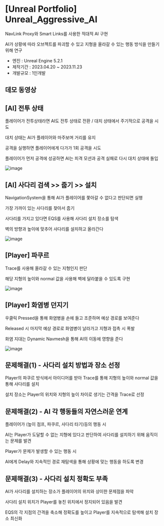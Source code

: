 # [Unreal Portfolio] Unreal_Aggressive_AI

NavLink Proxy와 Smart Links를 사용한 적대적 AI 구현

AI가 상황에 따라 오브젝트를 파괴할 수 있고 지형을 올라갈 수 있는 행동 방식을 만들기 위해 연구


 - 엔진 : Unreal Engine 5.2.1
 - 제작기간 : 2023.04.20 ~ 2023.11.23 
 - 개발규모 : 1인개발


## 데모 동영상



## [AI] 전투 상태

플레이어가 전투상태라면 AI도 전투 상태로 전환 / 대치 상태에서 주기적으로 공격을 시도

대치 상태는 AI가 플레이어와 마주보며 거리를 유지

공격을 실행하면 플레이어에게 다가가 1회 공격을 시도

플레이어가 먼저 공격에 성공하면 AI는 피격 모션과 공격 실패로 다시 대치 상태에 돌입

![image](https://github.com/snujing/Unreal_Aggressive_AI/assets/57716676/4efe5529-395c-47bc-8d3c-cb6a25a2410d)





## [AI] 사다리 검색 >> 줍기 >> 설치

NavigationSystem을 통해 AI가 플레이어를 쫓아갈 수 없다고 판단되면 실행

가장 가까이 있는 사다리를 찾아서 줍기

사다리를 가지고 있다면 EQS를 사용해 사다리 설치 장소를 탐색

벽의 방향과 높이에 맞추어 사다리를 설치하고 올라간다

![image](https://github.com/snujing/Unreal_Aggressive_AI/assets/57716676/2dc8c5cb-463c-428e-a49d-8111f6226ace)





## [Player] 파쿠르

Trace를 사용해 올라갈 수 있는 지형인지 판단

해당 지형의 높이와 normal 값을 사용해 벽에 달라붙을 수 있도록 구현

![image](https://github.com/snujing/Unreal_Aggressive_AI/assets/57716676/9465530d-07e9-4de8-9545-e5e1b1f4c20c)



## [Player] 화염병 던지기

우클릭 Pressed을 통해 화염병을 손에 들고 조준하며 예상 경로를 보여준다

Released 시 마지막 예상 경로로 화염병이 날라가고 지형과 접촉 시 폭발

화염 지대는 Dynamic Navmesh을 통해 AI의 이동에 영향을 준다

![image](https://github.com/snujing/Unreal_Aggressive_AI/assets/57716676/d3c71d6f-d211-4565-95af-563b92e68fd3)




## 문제해결(1) - 사다리 설치 방법과 장소 선정

Player의 파쿠르 방식에서 아이디어를 받아 Trace를 통해 지형의 높이와 normal 값을 통해 사다리를 설치

설치 장소는 Player의 위치와 지형의 높이 차이로 생기는 간격을 Trace로 선정 




## 문제해결(2) - AI 각 행동들의 자연스러운 연계

플레이어가 (높이 점프, 파쿠르, 사다리 타기)등의 행동 시

AI는 Player가 도달할 수 없는 지형에 있다고 판단하여 사다리를 설치하기 위해 움직이는 문제를 발견

Player가 문제가 발생할 수 있는 행동 시 

AI에게 Delay와 지속적인 경로 재탐색을 통해 상황에 맞는 행동을 하도록 변경



## 문제해결(3) - 사다리 설치 정확도 부족

AI가 사다리를 설치하는 장소가 플레이어의 위치와 상이한 문제점을 파악

사다리 설치 위치가 Player를 놓친 위치에서 정지되어 있음을 발견

EQS의 각 지점의 간격을 축소해 정확도를 높이고 Player를 지속적으로 탐색해 설치 장소 최신화













